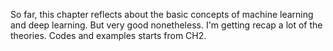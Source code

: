 So far, this chapter reflects about the basic concepts of machine learning and deep learning. But very good nonetheless.
I'm getting recap a lot of the theories. Codes and examples starts from CH2.
